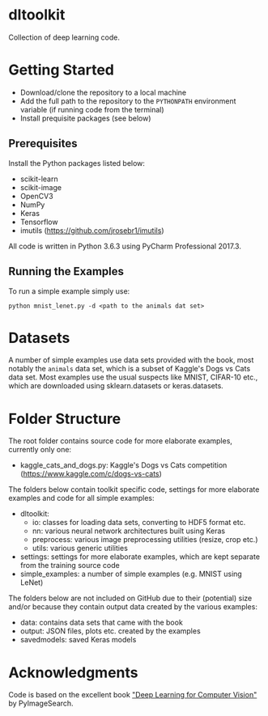 # dltoolkit
Collection of deep learning code.

# Getting Started
- Download/clone the repository to a local machine
- Add the full path to the repository to the `PYTHONPATH` environment variable (if running code from the terminal)
- Install prequisite packages (see below)

## Prerequisites
Install the Python packages listed below:

- scikit-learn
- scikit-image
- OpenCV3
- NumPy
- Keras
- Tensorflow
- imutils (https://github.com/jrosebr1/imutils)

All code is written in Python 3.6.3 using PyCharm Professional 2017.3.

## Running the Examples
To run a simple example simply use:

`python mnist_lenet.py -d <path to the animals dat set>`

# Datasets
A number of simple examples use data sets provided with the book, most notably the `animals` data set, which is a subset of Kaggle's Dogs vs Cats data set. Most examples use the usual suspects like MNIST, CIFAR-10 etc., which are downloaded using sklearn.datasets or keras.datasets.

# Folder Structure
The root folder contains source code for more elaborate examples, currently only one:

- kaggle_cats_and_dogs.py: Kaggle's Dogs vs Cats competition (https://www.kaggle.com/c/dogs-vs-cats)

The folders below contain toolkit specific code, settings for more elaborate examples and code for all simple examples:

- dltoolkit:
  - io: classes for loading data sets, converting to HDF5 format etc.
  - nn: various neural network architectures built using Keras
  - preprocess: various image preprocessing utilities (resize, crop etc.)
  - utils: various generic utilities
- settings: settings for more elaborate examples, which are kept separate from the training source code
- simple_examples: a number of simple examples (e.g. MNIST using LeNet)

The folders below are not included on GitHub due to their (potential) size and/or because they contain output data created by the various examples:

- data: contains data sets that came with the book
- output: JSON files, plots etc. created by the examples
- savedmodels: saved Keras models

# Acknowledgments
Code is based on the excellent book ["Deep Learning for Computer Vision"](https://www.pyimagesearch.com/deep-learning-computer-vision-python-book/) by PyImageSearch.
